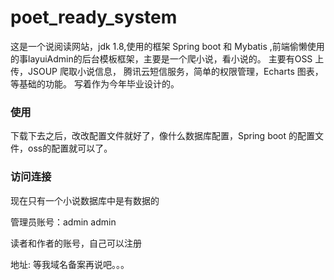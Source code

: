 # poet_ready_system
   这是一个说阅读网站，jdk 1.8,使用的框架 Spring boot 和 Mybatis ,前端偷懒使用的事layuiAdmin的后台模板框架，主要是一个爬小说，看小说的。
 主要有OSS 上传，JSOUP 爬取小说信息， 腾讯云短信服务，简单的权限管理，Echarts 图表，等基础的功能。
 写着作为今年毕业设计的。
 
 ### 使用
  下载下去之后，改改配置文件就好了，像什么数据库配置，Spring boot 的配置文件，oss的配置就可以了。
 ### 访问连接
  现在只有一个小说数据库中是有数据的
  
  管理员账号：admin admin
  
  读者和作者的账号，自己可以注册
  
  
  地址: 等我域名备案再说吧。。。
